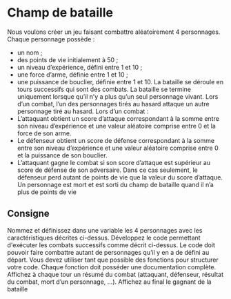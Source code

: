 # Champ de bataille

Nous voulons créer un jeu faisant combattre aléatoirement 4 personnages.
Chaque personnage possède :
- un nom ;
 - des points de vie initialement à 50 ;
 - un niveau d’expérience, défini entre 1 et 10 ;
 - une force d’arme, définie entre 1 et 10 ;
 - une puissance de bouclier, définie entre 1 et 10.
La bataille se déroule en tours successifs qui sont des combats.
La bataille se termine uniquement lorsque qu’il n’y a plus qu’un seul personnage vivant.
Lors d’un combat, l’un des personnages tirés au hasard attaque un autre personnage tiré au
hasard.
Lors d’un combat :
 - L’attaquant obtient un score d’attaque correspondant à la somme entre son niveau
d’expérience et une valeur aléatoire comprise entre 0 et la force de son arme.
 - Le défenseur obtient un score de défense correspondant à la somme entre son niveau
d’expérience et une valeur aléatoire comprise entre 0 et la puissance de son bouclier.
 - L’attaquant gagne le combat si son score d’attaque est supérieur au score de défense de
son adversaire. Dans ce cas seulement, le défenseur perd autant de points de vie que la
valeur du score d’attaque.
Un personnage est mort et est sorti du champ de bataille quand il n’a plus de points de vie

## Consigne
Nommez et définissez dans une variable les 4 personnages avec les caractéristiques décrites
ci-dessus.
Développez le code permettant d'exécuter les combats successifs comme décrit ci-dessus. Le
code doit pouvoir faire combattre autant de personnages qu’il y en a de défini au départ.
Vous devez utiliser tant que possible des fonctions pour structurer votre code. Chaque fonction
doit posséder une documentation complète.
Affichez à chaque tour un résumé du combat (attaquant, défenseur, résultat du combat, mort d’un
personnage, …).
Affichez au final le gagnant de la bataille
